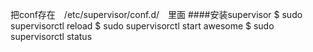 把conf存在　/etc/supervisor/conf.d/　里面
####安装supervisor
    $ sudo supervisorctl reload
    $ sudo supervisorctl start awesome
    $ sudo supervisorctl status
    